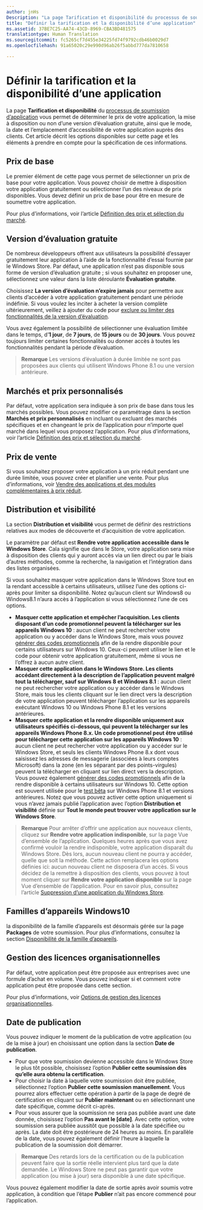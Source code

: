 ```yaml
---
author: jnHs
Description: "La page Tarification et disponibilité du processus de soumission d’application vous permet de déterminer le prix de votre application, la mise à disposition ou non d’une version d’évaluation gratuite, ainsi que le mode, la date et l’emplacement d’accessibilité de votre application auprès des clients."
title: "Définir la tarification et la disponibilité d’une application"
ms.assetid: 37BE7C25-AA74-43CD-8969-CBA3BD481575
translationtype: Human Translation
ms.sourcegitcommit: fc5265cf7d455e34225fd74f9792cdb46b0029d7
ms.openlocfilehash: 91a65020c29e990d96ab26f5abbd777da7810658

---
```


# Définir la tarification et la disponibilité d’une application


La page **Tarification et disponibilité** du [processus de soumission d’application](app-submissions.md) vous permet de déterminer le prix de votre application, la mise à disposition ou non d’une version d’évaluation gratuite, ainsi que le mode, la date et l’emplacement d’accessibilité de votre application auprès des clients. Cet article décrit les options disponibles sur cette page et les éléments à prendre en compte pour la spécification de ces informations.

## Prix de base


Le premier élément de cette page vous permet de sélectionner un prix de base pour votre application. Vous pouvez choisir de mettre à disposition votre application gratuitement ou sélectionner l’un des niveaux de prix disponibles. Vous devez définir un prix de base pour être en mesure de soumettre votre application.

Pour plus d’informations, voir l’article [Définition des prix et sélection du marché](define-pricing-and-market-selection.md).

## Version d’évaluation gratuite


De nombreux développeurs offrent aux utilisateurs la possibilité d’essayer gratuitement leur application à l’aide de la fonctionnalité d’essai fournie par le Windows Store. Par défaut, une application n’est pas disponible sous forme de version d’évaluation gratuite ; si vous souhaitez en proposer une, sélectionnez une valeur dans la liste déroulante **Évaluation gratuite**.

Choisissez **La version d’évaluation n’expire jamais** pour permettre aux clients d’accéder à votre application gratuitement pendant une période indéfinie. Si vous voulez les inciter à acheter la version complète ultérieurement, veillez à ajouter du code pour [exclure ou limiter des fonctionnalités de la version d’évaluation](https://msdn.microsoft.com/library/windows/apps/mt219685).

Vous avez également la possibilité de sélectionner une évaluation limitée dans le temps, d’**1 jour**, de **7 jours**, de **15 jours** ou de **30 jours**. Vous pouvez toujours limiter certaines fonctionnalités ou donner accès à toutes les fonctionnalités pendant la période d’évaluation.

> **Remarque** Les versions d’évaluation à durée limitée ne sont pas proposées aux clients qui utilisent Windows Phone 8.1 ou une version antérieure.

## Marchés et prix personnalisés


Par défaut, votre application sera indiquée à son prix de base dans tous les marchés possibles. Vous pouvez modifier ce paramétrage dans la section **Marchés et prix personnalisés** en incluant ou excluant des marchés spécifiques et en changeant le prix de l’application pour n’importe quel marché dans lequel vous proposez l’application. Pour plus d’informations, voir l’article [Définition des prix et sélection du marché](define-pricing-and-market-selection.md).

## Prix de vente


Si vous souhaitez proposer votre application à un prix réduit pendant une durée limitée, vous pouvez créer et planifier une vente. Pour plus d’informations, voir [Vendre des applications et des modules complémentaires à prix réduit](put-apps-and-add-ons-on-sale.md).

## Distribution et visibilité


La section **Distribution et visibilité** vous permet de définir des restrictions relatives aux modes de découverte et d’acquisition de votre application.

Le paramètre par défaut est **Rendre votre application accessible dans le Windows Store**. Cala signifie que dans le Store, votre application sera mise à disposition des clients qui y auront accès via un lien direct ou par le biais d’autres méthodes, comme la recherche, la navigation et l’intégration dans des listes organisées.

Si vous souhaitez masquer votre application dans le Windows Store tout en la rendant accessible à certains utilisateurs, utilisez l’une des options ci-après pour limiter sa disponibilité. Notez qu’aucun client sur Windows8 ou Windows8.1 n’aura accès à l’application si vous sélectionnez l’une de ces options.

-   **Masquer cette application et empêcher l’acquisition. Les clients disposant d’un code promotionnel peuvent la télécharger sur les appareils Windows 10** : aucun client ne peut rechercher votre application ou y accéder dans le Windows Store, mais vous pouvez [générer des codes promotionnels](generate-promotional-codes.md) afin de la rendre disponible pour certains utilisateurs sur Windows 10. Ceux-ci peuvent utiliser le lien et le code pour obtenir votre application gratuitement, même si vous ne l’offrez à aucun autre client.
-   **Masquer cette application dans le Windows Store. Les clients accédant directement à la description de l’application peuvent malgré tout la télécharger, sauf sur Windows 8 et Windows 8.1** : aucun client ne peut rechercher votre application ou y accéder dans le Windows Store, mais tous les clients cliquant sur le lien direct vers la description de votre application peuvent télécharger l’application sur les appareils exécutant Windows 10 ou Windows Phone 8.1 et les versions antérieures.
-   **Masquer cette application et la rendre disponible uniquement aux utilisateurs spécifiés ci-dessous, qui peuvent la télécharger sur les appareils Windows Phone 8.x. Un code promotionnel peut être utilisé pour télécharger cette application sur les appareils Windows 10** : aucun client ne peut rechercher votre application ou y accéder sur le Windows Store, et seuls les clients Windows Phone 8.x dont vous saisissez les adresses de messagerie (associées à leurs comptes Microsoft) dans la zone (en les séparant par des points-virgules) peuvent la télécharger en cliquant sur lien direct vers la description. Vous pouvez également [générer des codes promotionnels](generate-promotional-codes.md) afin de la rendre disponible à certains utilisateurs sur Windows 10. Cette option est souvent utilisée pour le [test bêta](beta-testing-and-targeted-distribution.md) sur Windows Phone 8.1 et versions antérieures. Notez que vous pouvez activer cette option uniquement si vous n’avez jamais publié l’application avec l’option **Distribution et visibilité** définie sur **Tout le monde peut trouver votre application sur le Windows Store**.

> **Remarque** Pour arrêter d’offrir une application aux nouveaux clients, cliquez sur **Rendre votre application indisponible**, sur la page Vue d’ensemble de l’application. Quelques heures après que vous avez confirmé vouloir la rendre indisponible, votre application disparaît du Windows Store. Dès lors, aucun nouveau client ne pourra y accéder, quelle que soit la méthode. Cette action remplacera les options définies ici: aucun nouveau client ne disposera d’un accès. Si vous décidez de la remettre à disposition des clients, vous pouvez à tout moment cliquer sur **Rendre votre application disponible** sur la page Vue d’ensemble de l’application. Pour en savoir plus, consultez l’article [Suppression d’une application du Windows Store](guidance-for-app-package-management.md#removing-an-app-from-the-store).

## Familles d’appareils Windows10

la disponibilité de la famille d’appareils est désormais gérée sur la page **Packages** de votre soumission. Pour plus d’informations, consultez la section [Disponibilité de la famille d’appareils](upload-app-packages.md#device-family-availability).

## Gestion des licences organisationnelles


Par défaut, votre application peut être proposée aux entreprises avec une formule d’achat en volume. Vous pouvez indiquer si et comment votre application peut être proposée dans cette section.

Pour plus d’informations, voir [Options de gestion des licences organisationnelles](organizational-licensing.md).

## Date de publication


Vous pouvez indiquer le moment de la publication de votre application (ou de la mise à jour) en choisissant une option dans la section **Date de publication**.

-   Pour que votre soumission devienne accessible dans le Windows Store le plus tôt possible, choisissez l’option **Publier cette soumission dès qu’elle aura obtenu la certification**.
-   Pour choisir la date à laquelle votre soumission doit être publiée, sélectionnez l’option **Publier cette soumission manuellement**. Vous pourrez alors effectuer cette opération à partir de la page de degré de certification en cliquant sur **Publier maintenant** ou en sélectionnant une date spécifique, comme décrit ci-après.
-   Pour vous assurer que la soumission ne sera pas publiée avant une date donnée, choisissez l’option **Pas avant le \[date\]**. Avec cette option, votre soumission sera publiée aussitôt que possible à la date spécifiée ou après. La date doit être postérieure de 24 heures au moins. En parallèle de la date, vous pouvez également définir l’heure à laquelle la publication de la soumission doit démarrer.

   > **Remarque** Des retards lors de la certification ou de la publication peuvent faire que la sortie réelle intervient plus tard que la date demandée. Le Windows Store ne peut pas garantir que votre application (ou mise à jour) sera disponible à une date spécifique.

Vous pouvez également modifier la date de sortie après avoir soumis votre application, à condition que l’étape **Publier** n’ait pas encore commencé pour l’application.
 

 







<!--HONumber=Sep16_HO2-->


